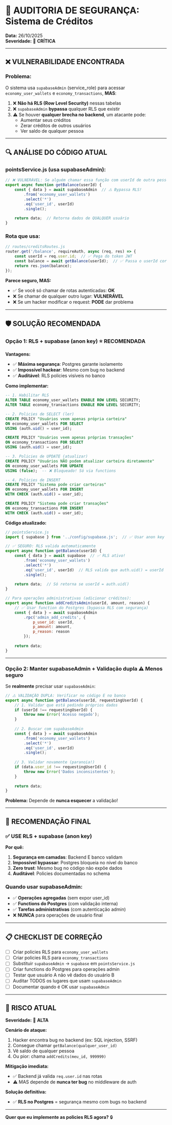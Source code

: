 # 🚨 AUDITORIA DE SEGURANÇA: Sistema de Créditos

**Data:** 26/10/2025  
**Severidade:** 🔴 **CRÍTICA**

---

## ❌ VULNERABILIDADE ENCONTRADA

### **Problema:**
O sistema usa `supabaseAdmin` (service_role) para acessar `economy_user_wallets` e `economy_transactions`, **MAS**:

1. ❌ **Não há RLS (Row Level Security)** nessas tabelas
2. ❌ `supabaseAdmin` **bypassa** qualquer RLS que existir
3. ⚠️ Se houver **qualquer brecha no backend**, um atacante pode:
   - Aumentar seus créditos
   - Zerar créditos de outros usuários
   - Ver saldo de qualquer pessoa

---

## 🔍 ANÁLISE DO CÓDIGO ATUAL

### **pointsService.js** (usa supabaseAdmin):

```javascript
// ❌ VULNERÁVEL: Se alguém chamar essa função com userId de outra pessoa
export async function getBalance(userId) {
    const { data } = await supabaseAdmin  // ⚠️ Bypassa RLS!
        .from('economy_user_wallets')
        .select('*')
        .eq('user_id', userId)
        .single();
    
    return data;  // Retorna dados de QUALQUER usuário
}
```

### **Rota que usa:**

```javascript
// routes/creditsRoutes.js
router.get('/balance', requireAuth, async (req, res) => {
    const userId = req.user.id;  // ✅ Pega do token JWT
    const balance = await getBalance(userId);  // ✅ Passa o userId correto
    return res.json(balance);
});
```

**Parece seguro, MAS:**
- ✅ Se você só chamar de rotas autenticadas: **OK**
- ❌ Se chamar de qualquer outro lugar: **VULNERÁVEL**
- ❌ Se um hacker modificar o request: **PODE** dar problema

---

## 🛡️ SOLUÇÃO RECOMENDADA

### **Opção 1: RLS + supabase (anon key)** ⭐ **RECOMENDADA**

**Vantagens:**
- ✅ **Máxima segurança**: Postgres garante isolamento
- ✅ **Impossível hackear**: Mesmo com bug no backend
- ✅ **Auditável**: RLS policies visíveis no banco

**Como implementar:**

```sql
-- 1. Habilitar RLS
ALTER TABLE economy_user_wallets ENABLE ROW LEVEL SECURITY;
ALTER TABLE economy_transactions ENABLE ROW LEVEL SECURITY;

-- 2. Policies de SELECT (ler)
CREATE POLICY "Usuários veem apenas própria carteira"
ON economy_user_wallets FOR SELECT
USING (auth.uid() = user_id);

CREATE POLICY "Usuários veem apenas próprias transações"
ON economy_transactions FOR SELECT
USING (auth.uid() = user_id);

-- 3. Policies de UPDATE (atualizar)
CREATE POLICY "Usuários NÃO podem atualizar carteira diretamente"
ON economy_user_wallets FOR UPDATE
USING (false);  -- ❌ Bloqueado! Só via functions

-- 4. Policies de INSERT
CREATE POLICY "Sistema pode criar carteiras"
ON economy_user_wallets FOR INSERT
WITH CHECK (auth.uid() = user_id);

CREATE POLICY "Sistema pode criar transações"
ON economy_transactions FOR INSERT
WITH CHECK (auth.uid() = user_id);
```

**Código atualizado:**

```javascript
// pointsService.js
import { supabase } from '../config/supabase.js';  // ✅ Usar anon key

// ✅ SEGURO: RLS valida automaticamente
export async function getBalance(userId) {
    const { data } = await supabase  // ✅ RLS ativo!
        .from('economy_user_wallets')
        .select('*')
        .eq('user_id', userId)  // RLS valida que auth.uid() = userId
        .single();
    
    return data;  // Só retorna se userId = auth.uid()
}

// Para operações administrativas (adicionar créditos):
export async function addCreditsAdmin(userId, amount, reason) {
    // ✅ Usar function do Postgres (bypassa RLS com segurança)
    const { data } = await supabaseAdmin
        .rpc('admin_add_credits', {
            p_user_id: userId,
            p_amount: amount,
            p_reason: reason
        });
    
    return data;
}
```

---

### **Opção 2: Manter supabaseAdmin + Validação dupla** ⚠️ **Menos seguro**

Se **realmente** precisar usar `supabaseAdmin`:

```javascript
// ⚠️ VALIDAÇÃO DUPLA: Verificar no código E no banco
export async function getBalance(userId, requestingUserId) {
    // 1. Validar que está pedindo próprios dados
    if (userId !== requestingUserId) {
        throw new Error('Acesso negado');
    }
    
    // 2. Buscar com supabaseAdmin
    const { data } = await supabaseAdmin
        .from('economy_user_wallets')
        .select('*')
        .eq('user_id', userId)
        .single();
    
    // 3. Validar novamente (paranoia!)
    if (data.user_id !== requestingUserId) {
        throw new Error('Dados inconsistentes');
    }
    
    return data;
}
```

**Problema:** Depende de **nunca esquecer** a validação!

---

## 🎯 RECOMENDAÇÃO FINAL

### **✅ USE RLS + supabase (anon key)**

**Por quê:**
1. **Segurança em camadas**: Backend E banco validam
2. **Impossível bypassar**: Postgres bloqueia no nível do banco
3. **Zero trust**: Mesmo bug no código não expõe dados
4. **Auditável**: Policies documentadas no schema

### **Quando usar supabaseAdmin:**
- ✅ **Operações agregadas** (sem expor user_id)
- ✅ **Functions do Postgres** (com validação interna)
- ✅ **Tarefas administrativas** (com autenticação admin)
- ❌ **NUNCA** para operações de usuário final

---

## 📋 CHECKLIST DE CORREÇÃO

- [ ] Criar policies RLS para `economy_user_wallets`
- [ ] Criar policies RLS para `economy_transactions`
- [ ] Substituir `supabaseAdmin` → `supabase` em `pointsService.js`
- [ ] Criar functions do Postgres para operações admin
- [ ] Testar que usuário A não vê dados do usuário B
- [ ] Auditar TODOS os lugares que usam `supabaseAdmin`
- [ ] Documentar quando é OK usar `supabaseAdmin`

---

## 🚨 RISCO ATUAL

**Severidade:** 🔴 **ALTA**

**Cenário de ataque:**
1. Hacker encontra bug no backend (ex: SQL injection, SSRF)
2. Consegue chamar `getBalance(qualquer_user_id)`
3. Vê saldo de qualquer pessoa
4. Ou pior: chama `addCredits(meu_id, 999999)`

**Mitigação imediata:**
- ✅ Backend já valida `req.user.id` nas rotas
- ⚠️ MAS depende de **nunca ter bug** no middleware de auth

**Solução definitiva:**
- ✅ **RLS no Postgres** = segurança mesmo com bugs no backend

---

**Quer que eu implemente as policies RLS agora?** 🔒
